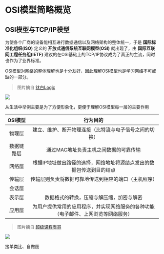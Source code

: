 # OSI模型简略概览


## OSI模型与TCP/IP模型


为使各个厂商的设备能相互进行数据通信以及网络架构的整体统一，于是 **国际标准化组织(ISO)** 定义的 **开放式通信系统互联网模型(OSI)** 就出现了，由 **国际互联网工程任务组(IETF)** 建议的在OSI基础上的TCP/IP协议成为了真正的主流，同时也作为了业界标准。

OSI模型对网络的整体理解也是十分友好，因此理解OSI模型也是学习网络不可或缺的一部分。

> 图片摘自 [钛白Logic](https://www.cnblogs.com/qishui/p/5428938.html)

![](https://i.postimg.cc/tCT1jSpt/2019-08-02-170123.png)


从生活中举例主要是为了方便形象化，更便于理解OSI模型每一层的主要作用


|OSI模型|行为目的|
|:-:|:-:|
|物理层|建立、维护、断开物理连接（比特流与电子信号之间的切换）|
|数据链路层|通过MAC地址负责主机之间数据的可靠传输|
|网络层|根据IP地址做出路径的选择，网络地址将源结点发出的数据包传送到目的结点|
|传输层|传输层则负责将数据可靠地传送到相应的端口（主机程序）|
|会话层||
|表示层|数据格式的转换，压缩与解压缩，加密与解密|
|应用层|为用户提供常用的应用程序，并实现网络服务的各种功能（电子邮件、上网浏览等网络服务）|


> 图片摘自 [超级课程表哥](https://blog.csdn.net/qq_25606103/article/details/51295965)

![](https://i.postimg.cc/T1x8fHzd/2019-08-02-165336.png)




接单类比、自做图


